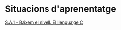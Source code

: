 # Situacions d'aprenentatge
[S.A.1 - Baixem el nivell. El llenguatge C](https://vicentcardona.github.io/ProgitractII/C/index.html)
